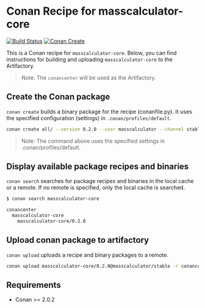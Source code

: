 # Conan Recipe for masscalculator-core

[![Build Status](https://jenkins.mergimhalimi.com/buildStatus/icon?job=conan-masscalculator-core%2Fmaster)](https://jenkins.mergimhalimi.com/job/conan-masscalculator-core/job/master/)
[![Conan Create](https://github.com/MassCalculator/conan-masscalculator-core/actions/workflows/conan-create.yml/badge.svg?branch=master)](https://github.com/MassCalculator/conan-masscalculator-core/actions/workflows/conan-create.yml)

This is a Conan recipe for `masscalculator-core`. Below, you can find instructions for building and uploading `masscalculator-core` to the Artifactory.

> Note: The `conancenter` will be used as the Artifactory.

## Create the Conan package

`conan create` builds a binary package for the recipe (conanfile.py). It uses the specified configuration (settings) in `.conan/profiles/default`.

```bash
conan create all/ --version 0.2.0 --user masscalculator --channel stable --build missing
```

> Note: The command above uses the specified settings in .conan/profiles/default.

## Display available package recipes and binaries

`conan search` searches for package recipes and binaries in the local cache or a remote. If no remote is specified, only the local cache is searched.

```bash
$ conan search masscalculator-core

conancenter
  masscalculator-core
    masscalculator-core/0.2.0
```

## Upload conan package to artifactory

`conan upload` uploads a recipe and binary packages to a remote.

```bash
conan upload masscalculator-core/0.2.0@masscalculator/stable -r conancenter
```

## Requirements

- Conan >= 2.0.2
